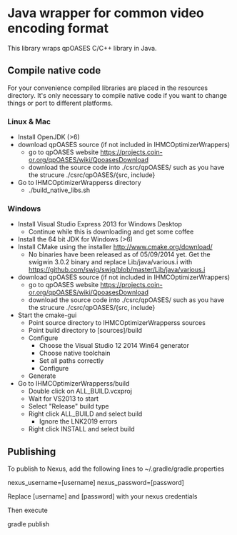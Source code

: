 # Java wrapper for common video encoding format

This library wraps qpOASES C/C++ library in Java. 


## Compile native code

For your convenience compiled libraries are placed in the resources directory. It's only necessary to compile native code if you want to change things or port to different platforms.

### Linux & Mac
- Install OpenJDK (>6)
- download qpOASES source (if not included in IHMCOptimizerWrappers)
  	- go to qpOASES website  https://projects.coin-or.org/qpOASES/wiki/QpoasesDownload
	- download the source code into ./csrc/qpOASES/ such as you have the strucure ./csrc/qpOASES/{src, include}
- Go to IHMCOptimizerWrapperss directory
	- ./build_native_libs.sh

### Windows
- Install Visual Studio Express 2013 for Windows Desktop
	- Continue while this is downloading and get some coffee
- Install the 64 bit JDK for Windows (>6)
- Install CMake using the installer http://www.cmake.org/download/
	- No binaries have been released as of 05/09/2014 yet. Get the swigwin 3.0.2 binary and replace Lib/java/various.i with https://github.com/swig/swig/blob/master/Lib/java/various.i
- download qpOASES source (if not included in IHMCOptimizerWrappers)
  	- go to qpOASES website  https://projects.coin-or.org/qpOASES/wiki/QpoasesDownload
	- download the source code into ./csrc/qpOASES/ such as you have the strucure ./csrc/qpOASES/{src, include}
- Start the cmake-gui
	- Point source directory to IHMCOptimizerWrapperss sources
	- Point build directory to [sources]/build
	- Configure
		- Choose the Visual Studio 12 2014 Win64 generator
		- Choose native toolchain
		- Set all paths correctly
		- Configure
	- Generate
- Go to IHMCOptimizerWrapperss/build
	- Double click on ALL_BUILD.vcxproj
	- Wait for VS2013 to start
	- Select "Release" build type
	- Right click ALL_BUILD and select build
		- Ignore the LNK2019 errors
	- Right click INSTALL and select build

## Publishing

To publish to Nexus, add the following lines to ~/.gradle/gradle.properties

nexus_username=[username]
nexus_password=[password]


Replace [username] and [password] with your nexus credentials

Then execute 

gradle publish
